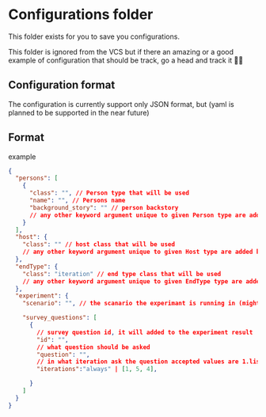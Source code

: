 # Configurations folder

This folder exists for you to save you configurations.

This folder is ignored from the VCS but if there an amazing or a good example of configuration that should be track, go a head and track it 💪🏻

## Configuration format

The configuration is currently support only JSON format, but (yaml is planned to be supported in the near future)

## Format

example

```json
{
  "persons": [
    {
      "class": "", // Person type that will be used
      "name": "", // Persons name
      "background_story": "" // person backstory
      // any other keyword argument unique to given Person type are added here
    }
  ],
  "host": {
    "class": "" // host class that will be used
    // any other keyword argument unique to given Host type are added here
  },
  "endType": {
    "class": "iteration" // end type class that will be used
    // any other keyword argument unique to given EndType type are added here
  },
  "experiment": {
    "scenario": "", // the scanario the experimant is running in (might be used by the created "person")

    "survey_questions": [
      {
        // survey question id, it will added to the experiment result
        "id": "",
        // what question should be asked
        "question": "",
        // in what iteration ask the question accepted values are 1.list of unsigned int or -1(indicating the last iteration) 2.The str always
        "iterations":"always" | [1, 5, 4],

      }
    ]
  }
}
```
